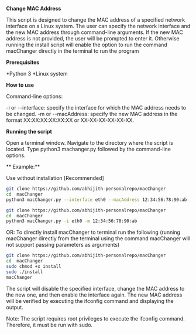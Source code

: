 **Change MAC Address**

This script is designed to change the MAC address of a specified network interface on a Linux system. The user can specify the network interface and the new MAC address through command-line arguments. If the new MAC address is not provided, the user will be prompted to enter it. Otherwise running the install script will enable the option to run the command macChanger directly in the terminal to run the program

**Prerequisites**

*Python 3
*Linux system

**How to use**

Command-line options:
    
-i or --interface: specify the interface for which the MAC address needs to be changed.
-m or --macAddress: specify the new MAC address in the format XX:XX:XX:XX:XX:XX or XX-XX-XX-XX-XX-XX.

**Running the script**

Open a terminal window.
Navigate to the directory where the script is located.
Type python3 machanger.py followed by the command-line options.

** Example:**

Use without installation [Recommended]
```bash
git clone https://github.com/abhijith-personalrepo/macChanger
cd  macChanger
python3 macChanger.py --interface eth0 --macAddress 12:34:56:78:90:ab
```
```bash
git clone https://github.com/abhijith-personalrepo/macChanger
cd  macChanger
python3 macChanger.py -i eth0 -m 12:34:56:78:90:ab
```
OR: To directly install macChanger to terminal run the following (running macChanger directly from the terminal using the command macChanger will not support passing parameters as arguments)

```bash
git clone https://github.com/abhijith-personalrepo/macChanger
cd  macChanger
sudo chmod +x install
sudo ./install
macChanger
```

The script will disable the specified interface, change the MAC address to the new one, and then enable the interface again. The new MAC address will be verified by executing the ifconfig command and displaying the output.

Note: The script requires root privileges to execute the ifconfig command. Therefore, it must be run with sudo.
